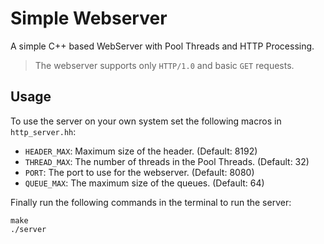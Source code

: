 # Simple Webserver

A simple C++ based WebServer with Pool Threads and HTTP Processing.

> The webserver supports only `HTTP/1.0` and basic `GET` requests.

## Usage

To use the server on your own system set the following macros in `http_server.hh`:

- `HEADER_MAX`: Maximum size of the header. (Default: 8192)
- `THREAD_MAX`: The number of threads in the Pool Threads. (Default: 32)
- `PORT`: The port to use for the webserver. (Default: 8080)
- `QUEUE_MAX`: The maximum size of the queues. (Default: 64)

Finally run the following commands in the terminal to run the server:
```console
make
./server
```

